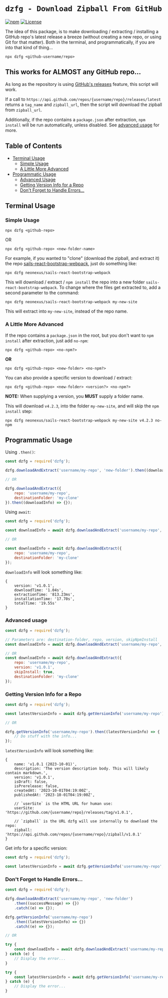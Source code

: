 # `dzfg - Download Zipball From GitHub`

[![npm](https://img.shields.io/npm/dm/dzfg?logo=npm&style=plastic)](https://www.npmjs.com/package/dzfg) [![License](https://img.shields.io/badge/license-GPL--3.0-orange?style=plastic)](https://github.com/neonexus/dzfg/blob/release/LICENSE)

The idea of this package, is to make downloading / extracting / installing a GitHub repo's latest release a breeze (without creating a new repo, or using Git for that matter). Both in the terminal, and programmatically, if you are into that kind of thing...

`npx dzfg <github-username/repo>`

## This works for ALMOST any GitHub repo...

As long as the repository is using [GitHub's releases](https://docs.github.com/en/repositories/releasing-projects-on-github/about-releases) feature, this script will work.

If a call to `https://api.github.com/repos/{username/repo}/releases/latest` returns a `tag_name` and `zipball_url`, then the script will download the zipball from `zipball_url`.

Additionally, if the repo contains a `package.json` after extraction, `npm install` will be run automatically, unless disabled. See [advanced usage](#a-little-more-advanced) for more.

## Table of Contents

* [Terminal Usage](#terminal-usage)
  * [Simple Usage](#simple-usage)
  * [A Little More Advanced](#a-little-more-advanced)
* [Programmatic Usage](#programmatic-usage)
  * [Advanced Usage](#advanced-usage)
  * [Getting Version Info for a Repo](#getting-version-info-for-a-repo)
  * [Don't Forget to Handle Errors...](#dont-forget-to-handle-errors)

## Terminal Usage

### Simple Usage

`npx dzfg <github-repo>`

OR

`npx dzfg <github-repo> <new-folder-name>`

For example, if you wanted to "clone" (download the zipball, and extract it) the repo [sails-react-bootstrap-webpack](https://github.com/neonexus/sails-react-bootstrap-webpack), just do something like:

```shell
npx dzfg neonexus/sails-react-bootstrap-webpack
```

This will download / extract / `npm install` the repo into a new folder `sails-react-bootstrap-webpack`. To change where the files get extracted to, add a second parameter to the command:

```shell
npx dzfg neonexus/sails-react-bootstrap-webpack my-new-site
````

This will extract into `my-new-site`, instead of the repo name.

### A Little More Advanced

If the repo contains a `package.json` in the root, but you don't want to `npm install` after extraction, just add `no-npm`:

`npx dzfg <github-repo> <no-npm?>`

**OR**

`npx dzfg <github-repo> <new-folder> <no-npm?>`

You can also provide a specific version to download / extract:

`npx dzfg <github-repo> <new-folder> <version?> <no-npm?>`

**NOTE:** When supplying a version, you **MUST** supply a folder name.

This will download `v4.2.3`, into the folder `my-new-site`, and will skip the `npm install` step:
```shell
npx dzfg neonexus/sails-react-bootstrap-webpack my-new-site v4.2.3 no-npm
```

## Programmatic Usage

Using `.then()`:

```javascript
const dzfg = require('dzfg');

dzfg.downloadAndExtract('username/my-repo', 'new-folder').then((downloadInfo) => {});

// OR

dzfg.downloadAndExtract({
    repo: 'username/my-repo',
    destinationFolder: 'my-clone'
}).then((downloadInfo) => {});
```

Using `await`:
```javascript
const dzfg = require('dzfg');

const downloadInfo = await dzfg.downloadAndExtract('username/my-repo', 'new-folder');

// OR

const downloadInfo = await dzfg.downloadAndExtract({
    repo: 'username/my-repo',
    destinationFolder: 'my-clone'
});
```

`downloadInfo` will look something like:

```json5
{
    version: 'v1.0.1',
    downloadTime: '1.04s',
    extractionTime: '813.23ms',
    installationTime: '17.70s',
    totalTime: '19.55s'
}
```

### Advanced usage

```javascript
const dzfg = require('dzfg');

// Parameters are: destination-folder, repo, version, skipNpmInstall
const downloadInfo = await dzfg.downloadAndExtract('username/my-repo', 'new-folder', 'v1.0.1', true);

// OR
const downloadInfo = await dzfg.downloadAndExtract({
    repo: 'username/my-repo',
    version: 'v1.0.1',
    skipInstall: true,
    destinationFolder: 'my-clone'
});
```

### Getting Version Info for a Repo

```javascript
const dzfg = require('dzfg');

const latestVersionInfo = await dzfg.getVersionInfo('username/my-repo');

// OR

dzfg.getVersionInfo('username/my-repo').then((latestVersionInfo) => {
    // Do stuff with the info...
});
```

`latestVersionInfo` will look something like:

```json5
{
    name: 'v1.0.1 (2023-10-01)',
    description: 'The version description body. This will likely contain markdown.',
    version: 'v1.0.1',
    isDraft: false,
    isPrerelease: false,
    createdAt: '2023-10-01T04:19:00Z',
    publishedAt: '2023-10-01T04:19:00Z',

    // `userSite` is the HTML URL for human use:
    userSite: 'https://github.com/{username/repo}/releases/tag/v1.0.1',

    // `zipball` is the URL dzfg will use internally to download the repo:
    zipball: 'https://api.github.com/repos/{username/repo}/zipball/v1.0.1'
}
```

Get info for a specific version:

```javascript
const dzfg = require('dzfg');

const latestVersionInfo = await dzfg.getVersionInfo('username/my-repo', 'v1.0.1');
```

### Don't Forget to Handle Errors...

```javascript
const dzfg = require('dzfg');

dzfg.downloadAndExtract('username/my-repo', 'new-folder')
    .then((successMessage) => {})
    .catch((e) => {});

dzfg.getVersionInfo('username/my-repo')
    .then((latestVersionInfo) => {})
    .catch((e) => {});

// OR

try {
    const downloadInfo = await dzfg.downloadAndExtract('username/my-repo', 'new-folder');
} catch (e) {
    // Display the error...
}

try {
    const latestVersionInfo = await dzfg.getVersionInfo('username/my-repo');
} catch (e) {
    // Display the error...
}
```
